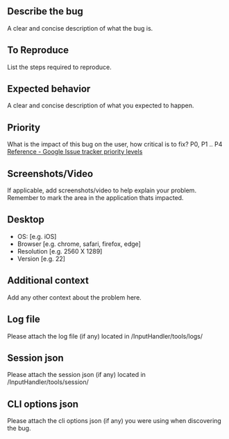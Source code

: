 ## Describe the bug
A clear and concise description of what the bug is.

## To Reproduce
List the steps required to reproduce.

## Expected behavior
A clear and concise description of what you expected to happen.

## Priority
What is the impact of this bug on the user, how critical is to fix? P0, P1 .. P4
[Reference - Google Issue tracker priority levels](https://developers.google.com/issue-tracker/concepts/issues#priority)

## Screenshots/Video
If applicable, add screenshots/video to help explain your problem.
Remember to mark the area in the application thats impacted.

## Desktop
 - OS: [e.g. iOS]
 - Browser [e.g. chrome, safari, firefox, edge]
 - Resolution [e.g. 2560 X 1289]
 - Version [e.g. 22]

## Additional context
Add any other context about the problem here.

## Log file
Please attach the log file (if any) located in /InputHandler/tools/logs/

## Session json
Please attach the session json (if any) located in /InputHandler/tools/session/

## CLI options json
Please attach the cli options json (if any) you were using when discovering the bug.